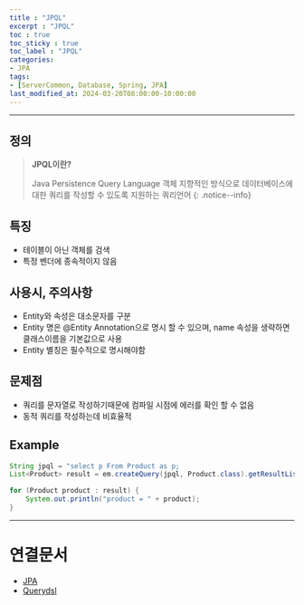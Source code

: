 ```yaml
---
title : "JPQL"
excerpt : "JPQL"
toc : true
toc_sticky : true
toc_label : "JPQL"
categories:
- JPA
tags:
- [ServerCommon, Database, Spring, JPA]
last_modified_at: 2024-03-20T08:00:00-10:00:00
---
```

  
---
  
## 정의
> **JPQL이란?**  
>
> Java Persistence Query Language
> 객체 지향적인 방식으로 데이터베이스에 대한 쿼리를 작성할 수 있도록 지원하는 쿼리언어 
{: .notice--info}  
  
## 특징
- 테이블이 아닌 객체를 검색
- 특정 벤더에 종속적이지 않음
  
## 사용시, 주의사항
- Entity와 속성은 대소문자를 구분
- Entity 명은 @Entity Annotation으로 명시 할 수 있으며, name 속성을 생략하면 클래스이름을 기본값으로 사용
- Entity 별칭은 필수적으로 명시해야함
  
## 문제점
- 쿼리를 문자열로 작성하기때문에 컴파일 시점에 에러를 확인 할 수 없음
- 동적 쿼리를 작성하는데 비효율적
  
## Example
  
```java
String jpql = "select p From Product as p;
List<Product> result = em.createQuery(jpql, Product.class).getResultList();

for (Product product : result) {
    System.out.println("product = " + product);
}
```

---
  
# 연결문서
- [JPA](../../jpa/jpa-JPA)
- [Querydsl](../../jpa/jpa-Querydsl)
